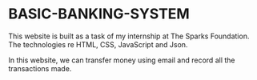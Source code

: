 # BASIC-BANKING-SYSTEM

This website is built as a task of my internship at The Sparks Foundation.
The technologies re HTML, CSS, JavaScript and Json.

In this website, we can transfer money using email and record all the transactions made.
